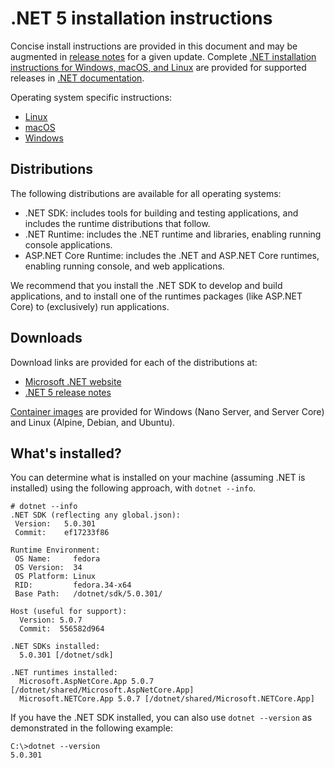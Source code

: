 # .NET 5 installation instructions

Concise install instructions are provided in this document and may be augmented in [release notes](README.md) for a given update. Complete [.NET installation instructions for Windows, macOS, and Linux](https://learn.microsoft.com/dotnet/core/install/) are provided for supported releases in [.NET documentation](https://learn.microsoft.com/dotnet).

Operating system specific instructions:

- [Linux](install-linux.md)
- [macOS](install-macos.md)
- [Windows](install-windows.md)

## Distributions

The following distributions are available for all operating systems:

- .NET SDK: includes tools for building and testing applications, and includes the runtime distributions that follow.
- .NET Runtime: includes the .NET runtime and libraries, enabling running console applications.
- ASP.NET Core Runtime: includes the .NET and ASP.NET Core runtimes, enabling running console, and web applications.

We recommend that you install the .NET SDK to develop and build applications, and to install one of the runtimes packages (like ASP.NET Core) to (exclusively) run applications.

## Downloads

Download links are provided for each of the distributions at:

- [Microsoft .NET website](https://dotnet.microsoft.com/download/dotnet/5.0)
- [.NET 5 release notes](README.md)

[Container images](https://hub.docker.com/r/microsoft/dotnet/) are provided for Windows (Nano Server, and Server Core) and Linux (Alpine, Debian, and Ubuntu).

## What's installed?

You can determine what is installed on your machine (assuming .NET is installed) using the following approach, with `dotnet --info`.

```console
# dotnet --info
.NET SDK (reflecting any global.json):
 Version:   5.0.301
 Commit:    ef17233f86

Runtime Environment:
 OS Name:     fedora
 OS Version:  34
 OS Platform: Linux
 RID:         fedora.34-x64
 Base Path:   /dotnet/sdk/5.0.301/

Host (useful for support):
  Version: 5.0.7
  Commit:  556582d964

.NET SDKs installed:
  5.0.301 [/dotnet/sdk]

.NET runtimes installed:
  Microsoft.AspNetCore.App 5.0.7 [/dotnet/shared/Microsoft.AspNetCore.App]
  Microsoft.NETCore.App 5.0.7 [/dotnet/shared/Microsoft.NETCore.App]
```

If you have the .NET SDK installed, you can also use `dotnet --version` as demonstrated in the following example:

```console
C:\>dotnet --version
5.0.301
```
